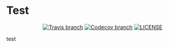 # Test

<div align="center">

[![Travis branch](https://img.shields.io/travis/liuyib/trial-test/master)](https://travis-ci.org/github/liuyib/trial-test)
[![Codecov branch](https://img.shields.io/codecov/c/github/liuyib/trial-test/master)](https://codecov.io/gh/liuyib/trial-test)
[![LICENSE](https://img.shields.io/github/license/liuyib/trial-test)](https://github.com/liuyib/trial-test/blob/master/LICENSE)

</div>

test
